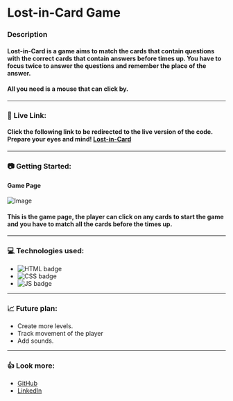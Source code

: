 # Lost-in-Card Game

### **Description**

#### Lost-in-Card is a game aims to match the cards that contain questions with the correct cards that contain answers before times up. You have to focus twice to answer the questions and remember the place of the answer.

#### All you need is a mouse that can click by.

---

### 🔗 **Live Link:**

#### Click the following link to be redirected to the live version of the code. Prepare your eyes and mind! [Lost-in-Card](https://lost-in-card.surge.sh/)

---

### 📷 **Getting Started:**

#### Game Page

![Image](https://i.ibb.co/B6t3Vtn/game-sc.png)

#### This is the game page, the player can click on any cards to start the game and you have to match all the cards before the times up.

---

### 💻 **Technologies used:**

- ![HTML badge](https://img.shields.io/badge/HTML5-E34F26?style=for-the-badge&logo=html5&logoColor=white)
- ![CSS badge](https://img.shields.io/badge/CSS3-1572B6?style=for-the-badge&logo=css3&logoColor=white)
- ![JS badge](https://img.shields.io/badge/JavaScript-323330?style=for-the-badge&logo=javascript&logoColor=F7DF1E)

---

### 📈 **Future plan:**

- Create more levels.
- Track movement of the player
- Add sounds.

---

### 👍 Look more:

- [GitHub](https://github.com/ZahraaAlhawaj)
- [LinkedIn](https://www.linkedin.com/in/zahraa-alhawaj-9a74a8230)
